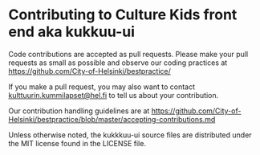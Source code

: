 <!-- DOCTOC SKIP -->

# Contributing to Culture Kids front end aka kukkuu-ui

Code contributions are accepted as pull requests. Please make your pull requests as small as possible and
observe our coding practices at https://github.com/City-of-Helsinki/bestpractice/

If you make a pull request, you may also want to contact kulttuurin.kummilapset@hel.fi
to tell us about your contribution.

Our contribution handling guidelines are at
https://github.com/City-of-Helsinki/bestpractice/blob/master/accepting-contributions.md

Unless otherwise noted, the kukkkuu-ui source files are distributed under
the MIT license found in the LICENSE file.
